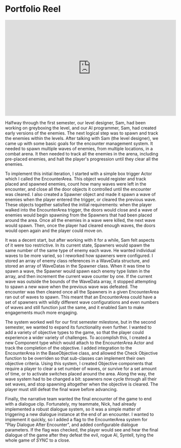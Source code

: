 # Portfolio Reel
<iframe width="560" height="315" src="https://www.youtube.com/embed/gpjXHFgNoHk?si=CgkM1-BCLZ0tpkCu" title="YouTube video player" frameborder="0" allow="accelerometer; autoplay; clipboard-write; encrypted-media; gyroscope; picture-in-picture; web-share" referrerpolicy="strict-origin-when-cross-origin" allowfullscreen></iframe>

Halfway through the first semester, our level designer, Sam, had been working on greyboxing the level, and our AI programmer, Sam, had created early versions of the enemies.  The next logical step was to spawn and track the enemies within the levels.  After talking with Sam (the level designer), we came up with some basic goals for the encounter management system.  It needed to spawn multiple waves of enemies, from multiple locations, in a combat arena.  It then needed to track all the enemies in the arena, including pre-placed enemies, and halt the player's progression until they clear all the enemies.

To implement this initial iteration, I started with a simple box trigger Actor which I called the EncounterArea.  This object would register and track placed and spawned enemies, count how many waves were left in the encounter, and close all the door objects it controlled until the encounter was cleared.  I also created a Spawner object and made it spawn a wave of enemies when the player entered the trigger, or cleared the previous wave.  These objects together satisfied the initial requirements: when the player walked into the EncounterArea trigger, the doors would close and a wave of enemies would begin spawning from the Spawners that had been placed around the area.  Once all the enemies in a wave were killed, the next wave would spawn.  Then, once the player had cleared enough waves, the doors would open again and the player could move on.

It was a decent start, but after working with it for a while, Sam felt aspects of it were too restrictive.  In its current state, Spawners would spawn the same number of the same type of enemy each wave.  He wanted individual waves to be more varied, so I reworked how spawners were configured.  I stored an array of enemy class references in a WaveData structure, and stored an array of WaveDatas in the Spawner class.  When it was time to spawn a wave, the Spawner would spawn each enemy type listen in the array, and then increment the current wave counter by one.  If the current wave was outside the bounds of the WaveData array, it stopped attempting to spawn a new wave when the previous wave was defeated.  The encounter was then cleared once all the Spawners in a given EncounterArea ran out of waves to spawn.  This meant that an EncounterArea could have a set of spawners with wildly different wave configurations and even numbers of waves and still function just the same, and it enabled Sam to make engagements much more engaging. 

The system worked well for our first semester milestone, but in the second semester, we wanted to expand its functionality even further.  I wanted to add a variety of objective types to the game, so that the player could experience a wider variety of challenges.  To accomplish this, I created a new Component type which would attach to the EncounterArea Actor and track the completion of the objective.  I added integration to the EncounterArea in the BaseObjective class, and allowed the Check Objective function to be overriden so that sub-classes can implement their own objective criteria.  Using this system, I created Objective components that require a player to clear a set number of waves, or survive for a set amount of time, or to activate switches placed around the area.  Along the way, the wave system had to be changed a bit: spawners now cycle through all their set waves, and stop spawning altogether when the objective is cleared.  The player must still defeat the final wave before advancing.

Finally, the narrative team wanted the final encounter of the game to end with a dialogue clip.  Fortunately, my teammate, Nick, had already implemented a robust dialogue system, so it was a simple matter of triggering a new dialogue instance at the end of an encounter.  I wanted to implement it quickly, so I added a flag to the EncounterArea system for "Play Dialogue After Encounter", and added configurable dialogue parameters.  If the flag was checked, the player would see and hear the final dialogue of the game after they defeat the evil, rogue AI, Syntell, tying the whole game of *SYNC* to a close.